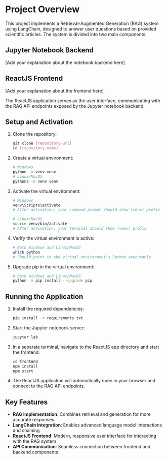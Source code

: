 # Project Overview

This project implements a Retrieval-Augmented Generation (RAG) system using LangChain, designed to answer user questions based on provided scientific articles. The system is divided into two main components:

## Jupyter Notebook Backend
[Add your explanation about the notebook backend here]

## ReactJS Frontend
[Add your explanation about the frontend here]

The ReactJS application serves as the user interface, communicating with the RAG API endpoints exposed by the Jupyter notebook backend.

## Setup and Activation

1. Clone the repository:
   ```bash
   git clone [repository-url]
   cd [repository-name]
   ```

2. Create a virtual environment:
   ```bash
   # Windows
   python -m venv venv
   # Linux/MacOS
   python3 -m venv venv
   ```

3. Activate the virtual environment:
   ```bash
   # Windows
   venv\Scripts\activate
   # After activation, your command prompt should show (venv) prefix

   # Linux/MacOS
   source venv/bin/activate
   # After activation, your terminal should show (venv) prefix
   ```

4. Verify the virtual environment is active:
   ```bash
   # Both Windows and Linux/MacOS
   which python
   # Should point to the virtual environment's Python executable
   ```

5. Upgrade pip in the virtual environment:
   ```bash
   # Both Windows and Linux/MacOS
   python -m pip install --upgrade pip
   ```

## Running the Application

1. Install the required dependencies:
   ```bash
   pip install -r requirements.txt
   ```

2. Start the Jupyter notebook server:
   ```bash
   jupyter lab
   ```

3. In a separate terminal, navigate to the ReactJS app directory and start the frontend:
   ```bash
   cd frontend
   npm install
   npm start
   ```

4. The ReactJS application will automatically open in your browser and connect to the RAG API endpoints.

## Key Features
- **RAG Implementation**: Combines retrieval and generation for more accurate responses
- **LangChain Integration**: Enables advanced language model interactions and chaining
- **ReactJS Frontend**: Modern, responsive user interface for interacting with the RAG system
- **API Communication**: Seamless connection between frontend and backend components
